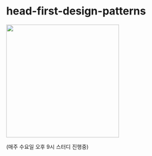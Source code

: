 # head-first-design-patterns

<img src="http://image.kyobobook.co.kr/images/book/xlarge/262/x9791162245262.jpg" width="300px">


(매주 수요일 오후 9시 스터디 진행중)
